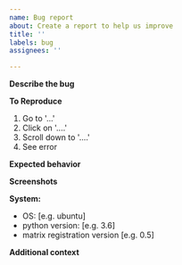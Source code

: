 ```yaml
---
name: Bug report
about: Create a report to help us improve
title: ''
labels: bug
assignees: ''

---
```

<!-- Please report security issues by email to security@zera.tax -->

<!-- This is a bug report template. By following the instructions below and
filling out the sections with your information, you will help the us to get all
the necessary data to fix your issue.

You can also preview your report before submitting it. You may remove sections
that aren't relevant to your particular case.

Text between <!-- and --​> marks will be invisible in the report.
-->


**Describe the bug**
<!--A clear and concise description of what the bug is.-->

**To Reproduce**
<!--Steps to reproduce the behavior:-->
1. Go to '...'
2. Click on '....'
3. Scroll down to '....'
4. See error

**Expected behavior**
<!--A clear and concise description of what you expected to happen.-->

**Screenshots**
<!--If applicable, add screenshots to help explain your problem.-->

**System:**
 - OS: [e.g. ubuntu]
 - python version: [e.g. 3.6]
 - matrix registration version [e.g. 0.5]

**Additional context**
<!--Add any other context about the problem here.-->

